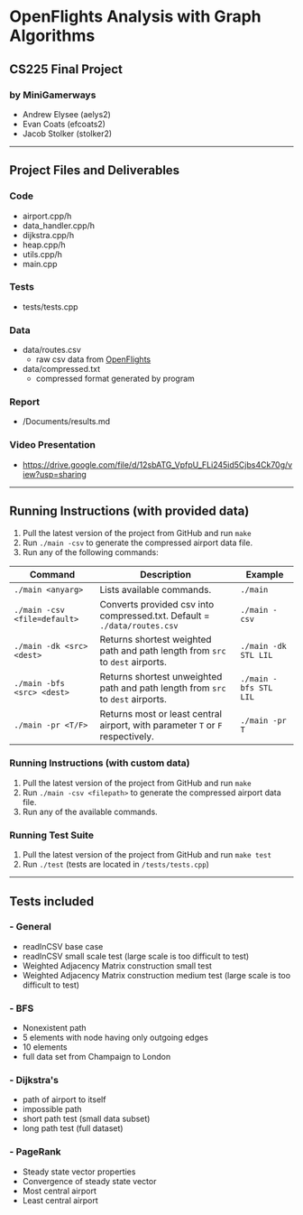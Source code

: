 # OpenFlights Analysis with Graph Algorithms
## CS225 Final Project 
### by MiniGamerways
- Andrew Elysee (aelys2)
- Evan Coats (efcoats2)
- Jacob Stolker (stolker2)

---
## Project Files and Deliverables
### Code
- airport.cpp/h
- data_handler.cpp/h
- dijkstra.cpp/h
- heap.cpp/h
- utils.cpp/h
- main.cpp

### Tests
- tests/tests.cpp
### Data
- data/routes.csv
    - raw csv data from [OpenFlights](https://www.kaggle.com/datasets/open-flights/flight-route-database)
- data/compressed.txt
    - compressed format generated by program

### Report
- /Documents/results.md
### Video Presentation
- https://drive.google.com/file/d/12sbATG_VpfpU_FLi245id5Cjbs4Ck70g/view?usp=sharing

---
## Running Instructions (with provided data)

1. Pull the latest version of the project from GitHub and run `make` 
2. Run `./main -csv` to generate the compressed airport data file.
3. Run any of the following commands:

| Command                     | Description                                                                    | Example               |
| --------------------------- | ------------------------------------------------------------------------------ | --------------------- |
| `./main <anyarg>`           | Lists available commands.                                                      | `./main`              |
| `./main -csv <file=default>`| Converts provided csv into compressed.txt. Default = `./data/routes.csv`       | `./main -csv`         |
| `./main -dk <src> <dest>`   | Returns shortest weighted path and path length from `src` to `dest` airports.  | `./main -dk STL LIL`  |
| `./main -bfs <src> <dest>`  | Returns shortest unweighted path and path length from `src` to `dest` airports.| `./main -bfs STL LIL` |
| `./main -pr <T/F>`          | Returns most or least central airport, with parameter `T` or `F` respectively. | `./main -pr T`        |
### Running Instructions (with custom data)
1. Pull the latest version of the project from GitHub and run `make` 
2. Run `./main -csv <filepath>` to generate the compressed airport data file.
3. Run any of the available commands.

### Running Test Suite
1. Pull the latest version of the project from GitHub and run `make test` 
2. Run `./test` (tests are located in `/tests/tests.cpp`)
---
## Tests included

### - General
   - readInCSV base case
   - readInCSV small scale test (large scale is too difficult to test)
   - Weighted Adjacency Matrix construction small test
   - Weighted Adjacency Matrix construction medium test (large scale is too difficult to test)
### - BFS
   - Nonexistent path
   - 5 elements with node having only outgoing edges
   - 10 elements
   - full data set from Champaign to London
### - Dijkstra's 
   - path of airport to itself
   - impossible path
   - short path test (small data subset)
   - long path test (full dataset)

### - PageRank
   - Steady state vector properties
   - Convergence of steady state vector
   - Most central airport
   - Least central airport
